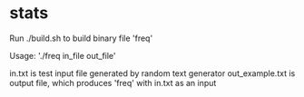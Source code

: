 # stats
Run ./build.sh to build binary file 'freq'

Usage: './freq in_file out_file'

in.txt is test input file generated by random text generator
out_example.txt is output file, which produces 'freq' with in.txt as an input
